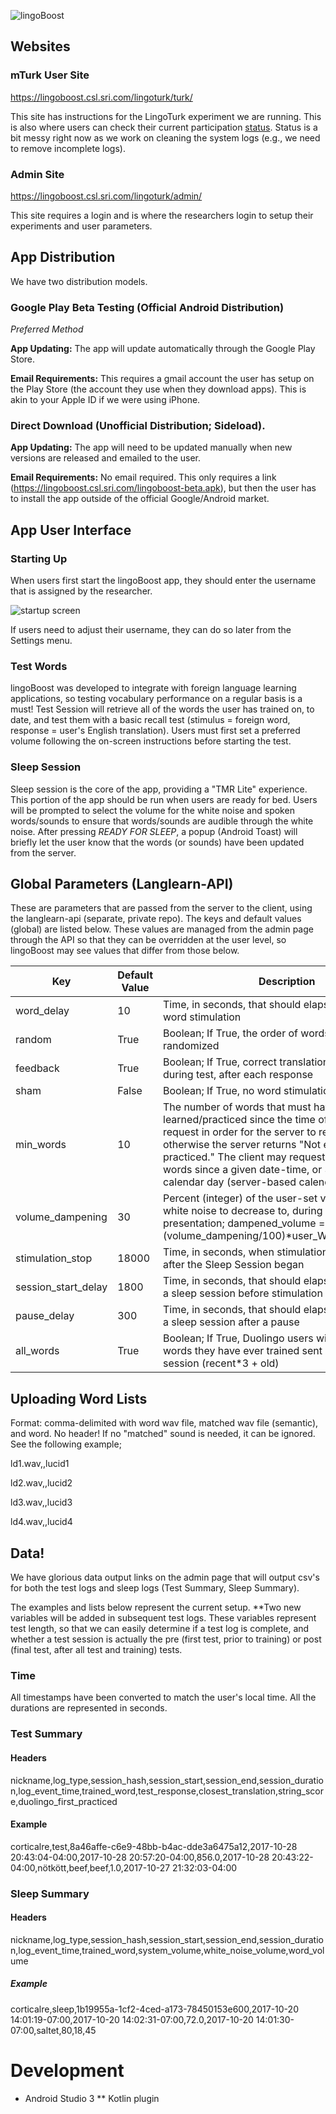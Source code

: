  <!--- Banner Hotlink Test ---> 
![lingoBoost](http://cortical.csl.sri.com/images/lingoBoost_banner_v2.png)

## Websites
### mTurk User Site 
https://lingoboost.csl.sri.com/lingoturk/turk/

This site has instructions for the LingoTurk experiment we are running. This is also where users can check their current participation [status](https://lingoboost.csl.sri.com/lingoturk/turk/status). Status is a bit messy right now as we work on cleaning the system logs (e.g., we need to remove incomplete logs).

### Admin Site
https://lingoboost.csl.sri.com/lingoturk/admin/

This site requires a login and is where the researchers login to setup their experiments and user parameters.

## App Distribution
We have two distribution models.

### Google Play Beta Testing (Official Android Distribution)
*Preferred Method*

**App Updating:** The app will update automatically through the Google Play Store.

**Email Requirements:** This requires a gmail account the user has setup on the Play Store (the account they use when they download apps). This is akin to your Apple ID if we were using iPhone.

### Direct Download (Unofficial Distribution; Sideload).
**App Updating:** The app will need to be updated manually when new versions are released and emailed to the user.

**Email Requirements:** No email required. This only requires a link (https://lingoboost.csl.sri.com/lingoboost-beta.apk), but then the user has to install the app outside of the official Google/Android market. 

## App User Interface
### Starting Up
When users first start the lingoBoost app, they should enter the username that is assigned by the researcher.

![startup screen](https://user-images.githubusercontent.com/6577692/32380349-1c5d7450-c06d-11e7-9748-d1a0bad3613f.png)

If users need to adjust their username, they can do so later from the Settings menu.

### Test Words
lingoBoost was developed to integrate with foreign language learning applications, so testing vocabulary performance on a regular basis is a must! Test Session will retrieve all of the words the user has trained on, to date, and test them with a basic recall test (stimulus = foreign word, response = user's English translation).  Users must first set a preferred volume following the on-screen instructions before starting the test.

### Sleep Session
Sleep session is the core of the app, providing a "TMR Lite" experience.  This portion of the app should be run when users are ready for bed.  Users will be prompted to select the volume for the white noise and spoken words/sounds to ensure that words/sounds are audible through the white noise. After pressing *READY FOR SLEEP*, a popup (Android Toast) will briefly let the user know that the words (or sounds) have been updated from the server.

## Global Parameters (Langlearn-API)
These are parameters that are passed from the server to the client, using the langlearn-api (separate, private repo). 
The keys and default values (global) are listed below. These values are managed from the admin page through the API so that they can be overridden at the user level, so lingoBoost may see values that differ from those below.

| Key | Default Value | Description |
| --- | ------------- | ----------- |
| word_delay | 10	| Time, in seconds, that should elapse between each word stimulation |
| random | True	| Boolean; If True, the order of words will be randomized |
| feedback | True | Boolean; If True, correct translations will be shown during test, after each response |
| sham | False | Boolean; If True, no word stimulation will take place |
| min_words | 10 | The number of words that must have been learned/practiced since the time of the client request in order for the server to return anything, otherwise the server returns "Not enough words practiced." The client may request 1) all words, 2) words since a given date-time, or 3) words this calendar day (server-based calendar). |
| volume_dampening | 30 | Percent (integer) of the user-set volume we want white noise to decrease to, during word presentation; dampened_volume = (volume_dampening/100)\*user_WhiteNoise_Volume |
| stimulation_stop | 18000 | Time, in seconds, when stimulation should **stop** after the Sleep Session began |
| session_start_delay | 1800	| Time, in seconds, that should elapse after beginning a sleep session before stimulation starts |
| pause_delay | 300	| Time, in seconds, that should elapse after resuming a sleep session after a pause |
| all_words | True	| Boolean; If True, Duolingo users will have all the words they have ever trained sent during the Sleep session (recent\*3 + old) |

## Uploading Word Lists 
Format: comma-delimited with word wav file, matched wav file (semantic), and word. No header!
If no "matched" sound is needed, it can be ignored. See the following example;

ld1.wav,,lucid1

ld2.wav,,lucid2

ld3.wav,,lucid3

ld4.wav,,lucid4

## Data!
We have glorious data output links on the admin page that will output csv's for both the test logs and sleep logs (Test Summary, Sleep Summary).

The examples and lists below represent the current setup. **Two new variables will be added in subsequent test logs. These variables represent test length, so that we can easily determine if a test log is complete, and whether a test session is actually the pre (first test, prior to training) or post (final test, after all test and training) tests.

### Time
All timestamps have been converted to match the user's local time. All the durations are represented in seconds.

### Test Summary
#### Headers
nickname,log_type,session_hash,session_start,session_end,session_duration,log_event_time,trained_word,test_response,closest_translation,string_score,duolingo_first_practiced

#### Example
corticalre,test,8a46affe-c6e9-48bb-b4ac-dde3a6475a12,2017-10-28 20:43:04-04:00,2017-10-28 20:57:20-04:00,856.0,2017-10-28 20:43:22-04:00,nötkött,beef,beef,1.0,2017-10-27 21:32:03-04:00

### Sleep Summary
#### Headers
nickname,log_type,session_hash,session_start,session_end,session_duration,log_event_time,trained_word,system_volume,white_noise_volume,word_volume

##### Example
corticalre,sleep,1b19955a-1cf2-4ced-a173-78450153e600,2017-10-20 14:01:19-07:00,2017-10-20 14:02:31-07:00,72.0,2017-10-20 14:01:30-07:00,saltet,80,18,45

# Development
* Android Studio 3
** Kotlin plugin

